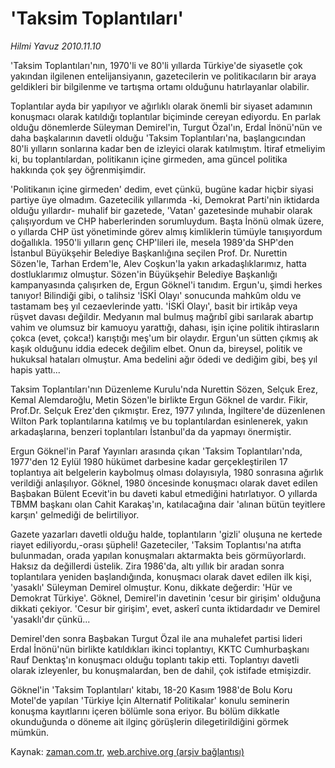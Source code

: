 # 'Taksim Toplantıları'

*Hilmi Yavuz 2010.11.10*

<td class="news-spot">
<p>'Taksim Toplantıları'nın, 1970'li ve 80'li yıllarda Türkiye'de siyasetle çok yakından ilgilenen entelijansiyanın, gazetecilerin ve politikacıların bir araya geldikleri bir bilgilenme ve tartışma ortamı olduğunu hatırlayanlar olabilir.</p>
<p><p>Toplantılar ayda bir yapılıyor ve ağırlıklı olarak önemli bir siyaset adamının konuşmacı olarak katıldığı toplantılar biçiminde cereyan ediyordu. En parlak olduğu dönemlerde Süleyman Demirel'in, Turgut Özal'ın, Erdal İnönü'nün ve daha başkalarının davetli olduğu 'Taksim Toplantıları'na, başlangıcından 80'li yılların sonlarına kadar ben de izleyici olarak katılmıştım. İtiraf etmeliyim ki, bu toplantılardan, politikanın içine girmeden, ama güncel politika hakkında çok şey öğrenmişimdir.
<p> 'Politikanın içine girmeden' dedim, evet çünkü, bugüne kadar hiçbir siyasi partiye üye olmadım. Gazetecilik yıllarımda -ki, Demokrat Parti'nin iktidarda olduğu yıllardır- muhalif bir gazetede, 'Vatan' gazetesinde muhabir olarak çalışıyordum ve CHP haberlerinden sorumluydum. Başta İnönü olmak üzere, o yıllarda CHP üst yönetiminde görev almış kimliklerin tümüyle tanışıyordum doğallıkla. 1950'li yılların genç CHP'lileri ile, mesela 1989'da SHP'den İstanbul Büyükşehir Belediye Başkanlığına seçilen Prof. Dr. Nurettin Sözen'le, Tarhan Erdem'le, Alev Coşkun'la yakın arkadaşlıklarımız, hatta dostluklarımız olmuştur. Sözen'in Büyükşehir Belediye Başkanlığı kampanyasında çalışırken de, Ergun Göknel'i tanıdım. Ergun'u, şimdi herkes tanıyor! Bilindiği gibi, o talihsiz 'İSKİ Olayı' sonucunda mahkûm oldu ve tastamam beş yıl cezaevlerinde yattı. 'İSKİ Olayı', basit bir irtikâp veya rüşvet davası değildir. Medyanın mal bulmuş mağrıbî gibi sarılarak abartıp vahim ve olumsuz bir kamuoyu yarattığı, dahası, işin içine politik ihtirasların çokca (evet, çokca!) karıştığı meş'um bir olaydır. Ergun'un sütten çıkmış ak kaşık olduğunu iddia edecek değilim elbet. Onun da, bireysel, politik ve hukuksal hataları olmuştur. Ama bedelini ağır ödedi ve dediğim gibi, beş yıl hapis yattı...
<p> Taksim Toplantıları'nın Düzenleme Kurulu'nda Nurettin Sözen, Selçuk Erez, Kemal Alemdaroğlu, Metin Sözen'le birlikte Ergun Göknel de vardır. Fikir, Prof.Dr. Selçuk Erez'den çıkmıştır. Erez, 1977 yılında, İngiltere'de düzenlenen Wilton Park toplantılarına katılmış ve bu toplantılardan esinlenerek, yakın arkadaşlarına, benzeri toplantıları İstanbul'da da yapmayı önermiştir.
<p> Ergun Göknel'in Paraf Yayınları arasında çıkan 'Taksim Toplantıları'nda, 1977'den 12 Eylül 1980 hükümet darbesine kadar gerçekleştirilen 17 toplantıya ait belgelerin kaybolmuş olması dolayısıyla, 1980 sonrasına ağırlık verildiği anlaşılıyor. Göknel, 1980 öncesinde konuşmacı olarak davet edilen Başbakan Bülent Ecevit'in bu daveti kabul etmediğini hatırlatıyor. O yıllarda TBMM başkanı olan Cahit Karakaş'ın, katılacağına dair 'alınan bütün teyitlere karşın' gelmediği de belirtiliyor.
<p> Gazete yazarları davetli olduğu halde, toplantıların 'gizli' oluşuna ne kertede riayet ediliyordu,-orası şüpheli! Gazeteciler, 'Taksim Toplantısı'na atıfta bulunmadan, orada yapılan konuşmaları aktarmakta beis görmüyorlardı. Haksız da değillerdi üstelik. Zira 1986'da, altı yıllık bir aradan sonra toplantılara yeniden başlandığında, konuşmacı olarak davet edilen ilk kişi, 'yasaklı' Süleyman Demirel olmuştur. Konu, dikkate değerdir: 'Hür ve Demokrat Türkiye'. Göknel, Demirel'in davetinin 'cesur bir girişim' olduğuna dikkati çekiyor. 'Cesur bir girişim', evet, askerî cunta iktidardadır ve Demirel 'yasaklı'dır çünkü...
<p> Demirel'den sonra Başbakan Turgut Özal ile ana muhalefet partisi lideri Erdal İnönü'nün birlikte katıldıkları ikinci toplantıyı, KKTC Cumhurbaşkanı Rauf Denktaş'ın konuşmacı olduğu toplantı takip etti. Toplantıyı davetli olarak izleyenler, bu konuşmalardan, ben de dahil, çok istifade etmişizdir.
<p> Göknel'in 'Taksim Toplantıları' kitabı, 18-20 Kasım 1988'de Bolu Koru Motel'de yapılan 'Türkiye İçin Alternatif Politikalar' konulu seminerin konuşma kayıtlarını içeren bölümle sona eriyor. Bu bölüm dikkatle okunduğunda o döneme ait ilginç görüşlerin dilegetirildiğini görmek mümkün. </p>
<a href="http://web.archive.org/web/20101130203748/mailto:h.yavuz@zaman.com.tr">
</a></p></p></p></p></p></p></p></td>

Kaynak: [zaman.com.tr](http://zaman.com.tr/yazar.do?yazino=1050938), [web.archive.org (arşiv bağlantısı)](http://web.archive.org/web/20101130203748/http://zaman.com.tr/yazar.do?yazino=1050938)
